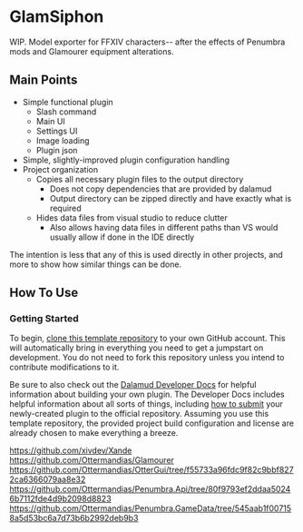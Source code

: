 # GlamSiphon

WIP. Model exporter for FFXIV characters-- after the effects of Penumbra mods and Glamourer equipment alterations.


## Main Points

* Simple functional plugin
  * Slash command
  * Main UI
  * Settings UI
  * Image loading
  * Plugin json
* Simple, slightly-improved plugin configuration handling
* Project organization
  * Copies all necessary plugin files to the output directory
    * Does not copy dependencies that are provided by dalamud
    * Output directory can be zipped directly and have exactly what is required
  * Hides data files from visual studio to reduce clutter
    * Also allows having data files in different paths than VS would usually allow if done in the IDE directly


The intention is less that any of this is used directly in other projects, and more to show how similar things can be done.

## How To Use

### Getting Started

To begin, [clone this template repository][new-repo] to your own GitHub account. This will automatically bring in everything you need to get a jumpstart on development. You do not need to fork this repository unless you intend to contribute modifications to it.

Be sure to also check out the [Dalamud Developer Docs][dalamud-docs] for helpful information about building your own plugin. The Developer Docs includes helpful information about all sorts of things, including [how to submit][submit] your newly-created plugin to the official repository. Assuming you use this template repository, the provided project build configuration and license are already chosen to make everything a breeze.

[new-repo]: https://github.com/new?template_name=GlamSiphon&template_owner=goatcorp
[dalamud-docs]: https://dalamud.dev
[submit]: https://dalamud.dev/plugin-development/plugin-submission





https://github.com/xivdev/Xande
https://github.com/Ottermandias/Glamourer
https://github.com/Ottermandias/OtterGui/tree/f55733a96fdc9f82c9bbf8272ca6366079aa8e32
https://github.com/Ottermandias/Penumbra.Api/tree/80f9793ef2ddaa50246b7112fde4d9b2098d8823
https://github.com/Ottermandias/Penumbra.GameData/tree/545aab1f007158a5d53bc6a7d73b6b2992deb9b3